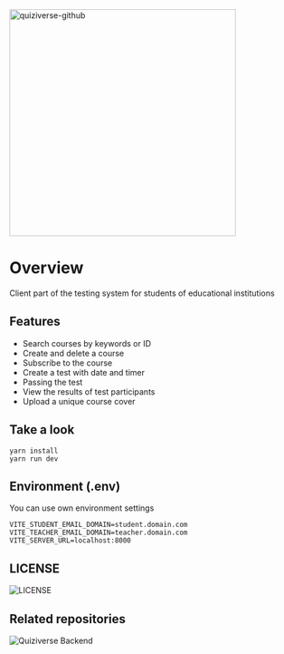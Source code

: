 <img src="https://i.ibb.co/HBDB1zG/quiziverse-github.png" alt="quiziverse-github" border="0" width="400px">

<h1>Overview</h1>

Client part of the testing system for students of educational institutions

<h2>Features</h2>

- Search courses by keywords or ID
- Create and delete a course
- Subscribe to the course
- Create a test with date and timer
- Passing the test
- View the results of test participants
- Upload a unique course cover

<h2>Take a look</h2>

```
yarn install
yarn run dev
```

<h2>Environment (.env)</h2>

You can use own environment settings

```env
VITE_STUDENT_EMAIL_DOMAIN=student.domain.com
VITE_TEACHER_EMAIL_DOMAIN=teacher.domain.com
VITE_SERVER_URL=localhost:8000
```

<h2>LICENSE</h2>

![LICENSE](https://github.com/kirillcodes/quiziverse?tab=MIT-1-ov-file#)

<h2>Related repositories</h2>

![Quiziverse Backend](https://github.com/kirillcodes/quiziverse-backend)
